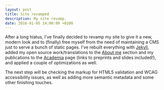 ```yaml
---
layout: post
title: Site revamped
description: My site revamp.
date: 2016-01-05 14:00:00 +0100
---
```

After a long hiatus, I've finally decided to revamp my site to give it a new, modern look and to (finally) free myself from the need of maintaining a CMS just to serve a bunch of static pages. I've rebuilt everything with [Jekyll](https://jekyllrb.com/), added my open source work/translations to the [About me](/about/) section and my publications to the [Academia](/academia/) page (links to preprints and slides included!), and applied a couple of optimizations as well.

The next step will be checking the markup for HTML5 validation and WCAG accessibility issues, as well as adding more semantic metadata and some other finishing touches.
